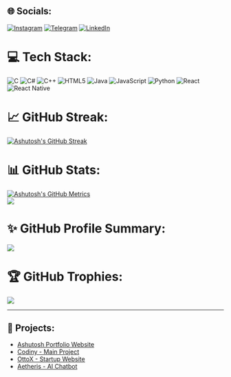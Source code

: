 ## 🌐 Socials:
[![Instagram](https://img.shields.io/badge/Instagram-%23E4405F.svg?logo=Instagram&logoColor=white)](https://instagram.com/ashutoshmishra.52)
[![Telegram](https://img.shields.io/badge/Telegram-%2300A9E0.svg?logo=Telegram&logoColor=white)](https://web.telegram.org/k/#@ccodewithashutoshmishra)
[![LinkedIn](https://img.shields.io/badge/LinkedIn-%230077B5.svg?logo=LinkedIn&logoColor=white)](https://www.linkedin.com/in/ashutosh-mishra-dev/)

# 💻 Tech Stack:
![C](https://img.shields.io/badge/c-%2300599C.svg?style=for-the-badge&logo=c&logoColor=white)
![C#](https://img.shields.io/badge/c%23-%23239120.svg?style=for-the-badge&logo=csharp&logoColor=white)
![C++](https://img.shields.io/badge/c++-%2300599C.svg?style=for-the-badge&logo=c%2B%2B&logoColor=white)
![HTML5](https://img.shields.io/badge/html5-%23E34F26.svg?style=for-the-badge&logo=html5&logoColor=white)
![Java](https://img.shields.io/badge/java-%23ED8B00.svg?style=for-the-badge&logo=openjdk&logoColor=white)
![JavaScript](https://img.shields.io/badge/javascript-%23323330.svg?style=for-the-badge&logo=javascript&logoColor=%23F7DF1E)
![Python](https://img.shields.io/badge/python-3670A0?style=for-the-badge&logo=python&logoColor=ffdd54)
![React](https://img.shields.io/badge/react-%2320232a.svg?style=for-the-badge&logo=react&logoColor=%2361DAFB)
![React Native](https://img.shields.io/badge/react_native-%2320232a.svg?style=for-the-badge&logo=react&logoColor=%2361DAFB)
# 📈 GitHub Streak:
[![Ashutosh's GitHub Streak](https://github-readme-streak-stats.herokuapp.com/?user=ashutoshmishra52&theme=radical)](https://github.com/ashutoshmishra52)

# 📊 GitHub Stats:
[![Ashutosh's GitHub Metrics](https://github-readme-stats.vercel.app/api?username=ashutoshmishra52&show_icons=true&theme=radical)](https://github.com/ashutoshmishra52)<br/>
![](https://github-readme-stats.vercel.app/api/top-langs/?username=ashutoshmishra52&theme=dark&hide_border=false&layout=compact&langs_count=10&count_private=true)

# ✨ GitHub Profile Summary:
![](https://github-profile-summary-cards.vercel.app/api/cards/profile-details?username=ashutoshmishra52&theme=radical)


# 🏆 GitHub Trophies:
![](https://github-profile-trophy.vercel.app/?username=ashutoshmishra52&theme=radical&no-frame=false&no-bg=true&margin-w=4)

---

## 📌 Projects:
- [Ashutosh Portfolio Website](https://ashutoshkrmishra.vercel.app/)
- [Codiny - Main Project](https://codiny.codewithrandom.com/)
- [OttoX - Startup Website](https://www.ottox.in/)
- [Aetheris - AI Chatbot](https://www.codewithashutoshmishra.com/)

<!-- Proudly created with ❤️ by Ashutosh -->
